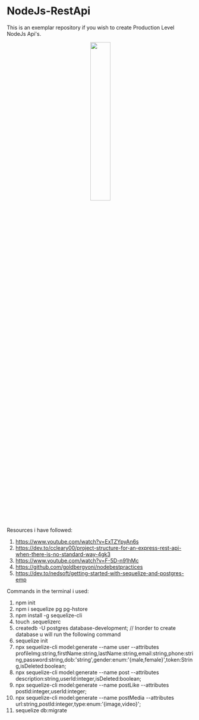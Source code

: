 # NodeJs-RestApi
This is an exemplar repository if you wish to create Production Level NodeJs Api's.
<p align="center" width="100%">
    <img width="33%" src="https://upload.wikimedia.org/wikipedia/commons/thumb/d/d9/Node.js_logo.svg/1200px-Node.js_logo.svg.png">
</p>

Resources i have followed:
1) https://www.youtube.com/watch?v=ExTZYpyAn6s
2) https://dev.to/ccleary00/project-structure-for-an-express-rest-api-when-there-is-no-standard-way-4gk3
3) https://www.youtube.com/watch?v=F-5D-n91hMc
4) https://github.com/goldbergyoni/nodebestpractices
5) https://dev.to/nedsoft/getting-started-with-sequelize-and-postgres-emp



Commands in the terminal i used:
1) npm init
2) npm i sequelize pg pg-hstore
3) npm install -g sequelize-cli
4) touch .sequelizerc
5) createdb -U postgres database-development; // Inorder to create database u will run the following command
6) sequelize init
7) npx sequelize-cli model:generate --name user --attributes profileImg:string,firstName:string,lastName:string,email:string,phone:string,password:string,dob:'string',gender:enum:'{male,female}',token:String,isDeleted:boolean;
8) npx sequelize-cli model:generate --name post --attributes description:string,userId:integer,isDeleted:boolean;
9) npx sequelize-cli model:generate --name postLike --attributes postId:integer,userId:integer;
10) npx sequelize-cli model:generate --name postMedia --attributes url:string,postId:integer,type:enum:'{image,video}';
11) sequelize db:migrate
